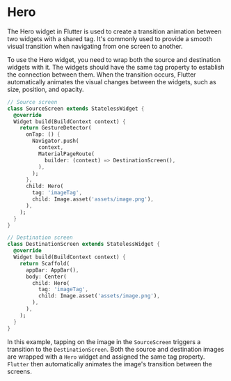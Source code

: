 # Hero

The Hero widget in Flutter is used to create a transition animation between two widgets with a shared tag. It's commonly used to provide a smooth visual transition when navigating from one screen to another.

To use the Hero widget, you need to wrap both the source and destination widgets with it. The widgets should have the same tag property to establish the connection between them. When the transition occurs, Flutter automatically animates the visual changes between the widgets, such as size, position, and opacity.
```dart
// Source screen
class SourceScreen extends StatelessWidget {
  @override
  Widget build(BuildContext context) {
    return GestureDetector(
      onTap: () {
        Navigator.push(
          context,
          MaterialPageRoute(
            builder: (context) => DestinationScreen(),
          ),
        );
      },
      child: Hero(
        tag: 'imageTag',
        child: Image.asset('assets/image.png'),
      ),
    );
  }
}

// Destination screen
class DestinationScreen extends StatelessWidget {
  @override
  Widget build(BuildContext context) {
    return Scaffold(
      appBar: AppBar(),
      body: Center(
        child: Hero(
          tag: 'imageTag',
          child: Image.asset('assets/image.png'),
        ),
      ),
    );
  }
}
```
In this example, tapping on the image in the `SourceScreen` triggers a transition to the `DestinationScreen`. Both the source and destination images are wrapped with a `Hero` widget and assigned the same tag property. `Flutter` then automatically animates the image's transition between the screens.
